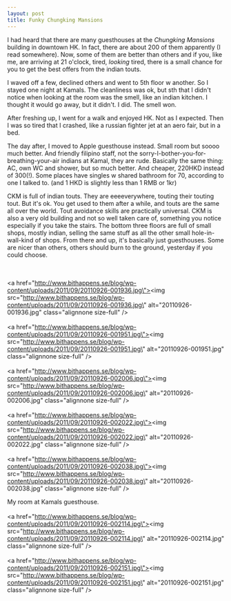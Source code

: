 ```yaml
---
layout: post
title: Funky Chungking Mansions
---
```


I had heard that there are many guesthouses at the <em>Chungking Mansions</em> building in downtown HK. In fact, there are about 200 of them apparently (I read somewhere). Now, some of them are better than others and if you, like me, are arriving at 21 o\'clock, tired, <em>looking</em> tired, there is a small chance for you to get the best offers from the indian touts.

I waved off a few, declined others and went to 5th floor w another. So I stayed one night at Kamals. The cleanliness was ok, but sth that I didn\'t notice when looking at the room was the smell, like an indian kitchen. I thought it would go away, but it didn\'t. I did. The smell won.

After freshing up, I went for a walk and enjoyed HK. Not as I expected. Then I was so tired that I crashed, like a russian fighter jet at an aero fair, but in a bed.

The day after, I moved to Apple guesthouse instead. Small room but soooo much better. And friendly filipino staff, not the sorry-I-bother-you-for-breathing-your-air indians at Kamal, they are rude. Basically the same thing: AC, own WC and shower, but so much better. And cheaper, 220HKD instead of 300(!). Some places have singles w shared bathroom for 70, according to one I talked to. (and 1 HKD is slightly less than 1 RMB or 1kr)

CKM is full of indian touts. They are eeeeverywhere, touting their touting tout. But it\'s ok. You get used to them after a while, and touts are the same all over the world. Tout avoidance skills are practically universal. CKM is also a very old building and not so well taken care of, something you notice especially if you take the stairs. The bottom three floors are full of small shops, mostly indian, selling the same stuff as all the other small hole-in-wall-kind of shops. From there and up, it\'s basically just guesthouses. Some are nicer than others, others should burn to the ground, yesterday if you could choose.



<br /><br /><a href=\"http://www.bithappens.se/blog/wp-content/uploads/2011/09/20110926-001936.jpg\"><img src=\"http://www.bithappens.se/blog/wp-content/uploads/2011/09/20110926-001936.jpg\" alt=\"20110926-001936.jpg\" class=\"alignnone size-full\" /></a><br /><br /><a href=\"http://www.bithappens.se/blog/wp-content/uploads/2011/09/20110926-001951.jpg\"><img src=\"http://www.bithappens.se/blog/wp-content/uploads/2011/09/20110926-001951.jpg\" alt=\"20110926-001951.jpg\" class=\"alignnone size-full\" /></a><br /><br /><a href=\"http://www.bithappens.se/blog/wp-content/uploads/2011/09/20110926-002006.jpg\"><img src=\"http://www.bithappens.se/blog/wp-content/uploads/2011/09/20110926-002006.jpg\" alt=\"20110926-002006.jpg\" class=\"alignnone size-full\" /></a><br /><br /><a href=\"http://www.bithappens.se/blog/wp-content/uploads/2011/09/20110926-002022.jpg\"><img src=\"http://www.bithappens.se/blog/wp-content/uploads/2011/09/20110926-002022.jpg\" alt=\"20110926-002022.jpg\" class=\"alignnone size-full\" /></a><br /><br /><a href=\"http://www.bithappens.se/blog/wp-content/uploads/2011/09/20110926-002038.jpg\"><img src=\"http://www.bithappens.se/blog/wp-content/uploads/2011/09/20110926-002038.jpg\" alt=\"20110926-002038.jpg\" class=\"alignnone size-full\" /></a>

My room at Kamals guesthouse.<br /><br /><a href=\"http://www.bithappens.se/blog/wp-content/uploads/2011/09/20110926-002114.jpg\"><img src=\"http://www.bithappens.se/blog/wp-content/uploads/2011/09/20110926-002114.jpg\" alt=\"20110926-002114.jpg\" class=\"alignnone size-full\" /></a><br /><br /><a href=\"http://www.bithappens.se/blog/wp-content/uploads/2011/09/20110926-002151.jpg\"><img src=\"http://www.bithappens.se/blog/wp-content/uploads/2011/09/20110926-002151.jpg\" alt=\"20110926-002151.jpg\" class=\"alignnone size-full\" /></a>